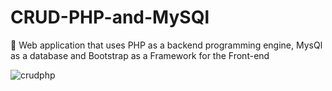 # CRUD-PHP-and-MySQl
:date: Web application that uses PHP as a backend programming engine, MysQl as a database and Bootstrap as a Framework for the Front-end





![crudphp](https://user-images.githubusercontent.com/26189854/58376157-d625e700-7f20-11e9-8879-bd0275227077.gif)
